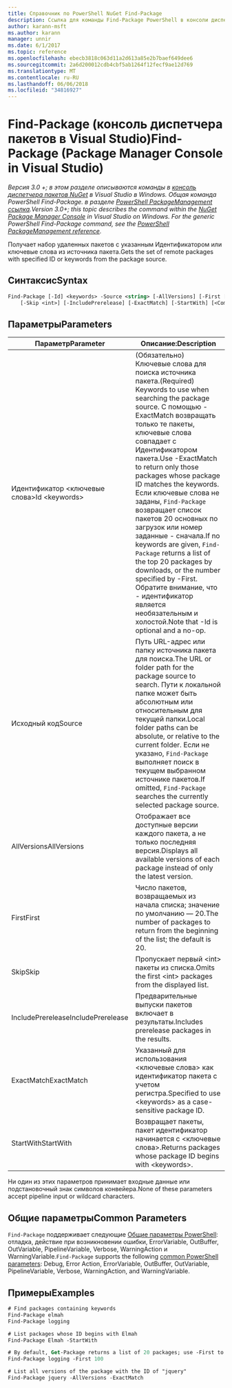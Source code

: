 ```yaml
---
title: Справочник по PowerShell NuGet Find-Package
description: Ссылка для команды Find-Package PowerShell в консоли диспетчера пакетов NuGet в Visual Studio.
author: karann-msft
ms.author: karann
manager: unnir
ms.date: 6/1/2017
ms.topic: reference
ms.openlocfilehash: ebecb3818c063d11a2d613a85e2b7baef649dee6
ms.sourcegitcommit: 2a6d200012cdb4cbf5ab1264f12fecf9ae12d769
ms.translationtype: MT
ms.contentlocale: ru-RU
ms.lasthandoff: 06/06/2018
ms.locfileid: "34816927"
---
```

# <a name="find-package-package-manager-console-in-visual-studio"></a><span data-ttu-id="310ad-103">Find-Package (консоль диспетчера пакетов в Visual Studio)</span><span class="sxs-lookup"><span data-stu-id="310ad-103">Find-Package (Package Manager Console in Visual Studio)</span></span>

<span data-ttu-id="310ad-104">*Версия 3.0 +; в этом разделе описываются команды в [консоль диспетчера пакетов NuGet](package-manager-console.md) в Visual Studio в Windows. Общая команда PowerShell Find-Package. в разделе [PowerShell PackageManagement ссылка](/powershell/module/packagemanagement/?view=powershell-6).*</span><span class="sxs-lookup"><span data-stu-id="310ad-104">*Version 3.0+; this topic describes the command within the [NuGet Package Manager Console](package-manager-console.md) in Visual Studio on Windows. For the generic PowerShell Find-Package command, see the [PowerShell PackageManagement reference](/powershell/module/packagemanagement/?view=powershell-6).*</span></span>

<span data-ttu-id="310ad-105">Получает набор удаленных пакетов с указанным Идентификатором или ключевые слова из источника пакета.</span><span class="sxs-lookup"><span data-stu-id="310ad-105">Gets the set of remote packages with specified ID or keywords from the package source.</span></span>

## <a name="syntax"></a><span data-ttu-id="310ad-106">Синтаксис</span><span class="sxs-lookup"><span data-stu-id="310ad-106">Syntax</span></span>

```ps
Find-Package [-Id] <keywords> -Source <string> [-AllVersions] [-First [<int>]]
    [-Skip <int>] [-IncludePrerelease] [-ExactMatch] [-StartWith] [<CommonParameters>]
```

## <a name="parameters"></a><span data-ttu-id="310ad-107">Параметры</span><span class="sxs-lookup"><span data-stu-id="310ad-107">Parameters</span></span>

| <span data-ttu-id="310ad-108">Параметр</span><span class="sxs-lookup"><span data-stu-id="310ad-108">Parameter</span></span> | <span data-ttu-id="310ad-109">Описание:</span><span class="sxs-lookup"><span data-stu-id="310ad-109">Description</span></span> |
| --- | --- |
| <span data-ttu-id="310ad-110">Идентификатор &lt;ключевые слова&gt;</span><span class="sxs-lookup"><span data-stu-id="310ad-110">Id &lt;keywords&gt;</span></span> | <span data-ttu-id="310ad-111">(Обязательно) Ключевые слова для поиска источника пакета.</span><span class="sxs-lookup"><span data-stu-id="310ad-111">(Required) Keywords to use when searching the package source.</span></span> <span data-ttu-id="310ad-112">С помощью - ExactMatch возвращать только те пакеты, ключевые слова совпадает с Идентификатором пакета.</span><span class="sxs-lookup"><span data-stu-id="310ad-112">Use -ExactMatch to return only those packages whose package ID matches the keywords.</span></span> <span data-ttu-id="310ad-113">Если ключевые слова не заданы, `Find-Package` возвращает список пакетов 20 основных по загрузок или номер заданные - сначала.</span><span class="sxs-lookup"><span data-stu-id="310ad-113">If no keywords are given, `Find-Package` returns a list of the top 20 packages by downloads, or the number specified by -First.</span></span> <span data-ttu-id="310ad-114">Обратите внимание, что - идентификатор является необязательным и холостой.</span><span class="sxs-lookup"><span data-stu-id="310ad-114">Note that -Id is optional and a no-op.</span></span> |
| <span data-ttu-id="310ad-115">Исходный код</span><span class="sxs-lookup"><span data-stu-id="310ad-115">Source</span></span> | <span data-ttu-id="310ad-116">Путь URL-адрес или папку источника пакета для поиска.</span><span class="sxs-lookup"><span data-stu-id="310ad-116">The URL or folder path for the package source to search.</span></span> <span data-ttu-id="310ad-117">Пути к локальной папке может быть абсолютным или относительным для текущей папки.</span><span class="sxs-lookup"><span data-stu-id="310ad-117">Local folder paths can be absolute, or relative to the current folder.</span></span> <span data-ttu-id="310ad-118">Если не указано, `Find-Package` выполняет поиск в текущем выбранном источнике пакетов.</span><span class="sxs-lookup"><span data-stu-id="310ad-118">If omitted, `Find-Package` searches the currently selected package source.</span></span> |
| <span data-ttu-id="310ad-119">AllVersions</span><span class="sxs-lookup"><span data-stu-id="310ad-119">AllVersions</span></span> | <span data-ttu-id="310ad-120">Отображает все доступные версии каждого пакета, а не только последняя версия.</span><span class="sxs-lookup"><span data-stu-id="310ad-120">Displays all available versions of each package instead of only the latest version.</span></span> |
| <span data-ttu-id="310ad-121">First</span><span class="sxs-lookup"><span data-stu-id="310ad-121">First</span></span> | <span data-ttu-id="310ad-122">Число пакетов, возвращаемых из начала списка; значение по умолчанию — 20.</span><span class="sxs-lookup"><span data-stu-id="310ad-122">The number of packages to return from the beginning of the list; the default is 20.</span></span> |
| <span data-ttu-id="310ad-123">Skip</span><span class="sxs-lookup"><span data-stu-id="310ad-123">Skip</span></span> | <span data-ttu-id="310ad-124">Пропускает первый &lt;int&gt; пакеты из списка.</span><span class="sxs-lookup"><span data-stu-id="310ad-124">Omits the first &lt;int&gt; packages from the displayed list.</span></span>  |
| <span data-ttu-id="310ad-125">IncludePrerelease</span><span class="sxs-lookup"><span data-stu-id="310ad-125">IncludePrerelease</span></span> | <span data-ttu-id="310ad-126">Предварительные выпуски пакетов включает в результаты.</span><span class="sxs-lookup"><span data-stu-id="310ad-126">Includes prerelease packages in the results.</span></span> |
| <span data-ttu-id="310ad-127">ExactMatch</span><span class="sxs-lookup"><span data-stu-id="310ad-127">ExactMatch</span></span> | <span data-ttu-id="310ad-128">Указанный для использования &lt;ключевые слова&gt; как идентификатор пакета с учетом регистра.</span><span class="sxs-lookup"><span data-stu-id="310ad-128">Specified to use &lt;keywords&gt; as a case-sensitive package ID.</span></span> |
| <span data-ttu-id="310ad-129">StartWith</span><span class="sxs-lookup"><span data-stu-id="310ad-129">StartWith</span></span> | <span data-ttu-id="310ad-130">Возвращает пакеты, пакет идентификатор начинается с &lt;ключевые слова&gt;.</span><span class="sxs-lookup"><span data-stu-id="310ad-130">Returns packages whose package ID begins with &lt;keywords&gt;.</span></span> |

<span data-ttu-id="310ad-131">Ни один из этих параметров принимает входные данные или подстановочный знак символов конвейера.</span><span class="sxs-lookup"><span data-stu-id="310ad-131">None of these parameters accept pipeline input or wildcard characters.</span></span>

## <a name="common-parameters"></a><span data-ttu-id="310ad-132">Общие параметры</span><span class="sxs-lookup"><span data-stu-id="310ad-132">Common Parameters</span></span>

<span data-ttu-id="310ad-133">`Find-Package` поддерживает следующие [Общие параметры PowerShell](http://go.microsoft.com/fwlink/?LinkID=113216): отладка, действие при возникновении ошибки, ErrorVariable, OutBuffer, OutVariable, PipelineVariable, Verbose, WarningAction и WarningVariable.</span><span class="sxs-lookup"><span data-stu-id="310ad-133">`Find-Package` supports the following [common PowerShell parameters](http://go.microsoft.com/fwlink/?LinkID=113216): Debug, Error Action, ErrorVariable, OutBuffer, OutVariable, PipelineVariable, Verbose, WarningAction, and WarningVariable.</span></span>

## <a name="examples"></a><span data-ttu-id="310ad-134">Примеры</span><span class="sxs-lookup"><span data-stu-id="310ad-134">Examples</span></span>

```ps
# Find packages containing keywords
Find-Package elmah
Find-Package logging

# List packages whose ID begins with Elmah
Find-Package Elmah -StartWith

# By default, Get-Package returns a list of 20 packages; use -First to show more
Find-Package logging -First 100

# List all versions of the package with the ID of "jquery"
Find-Package jquery -AllVersions -ExactMatch
```
